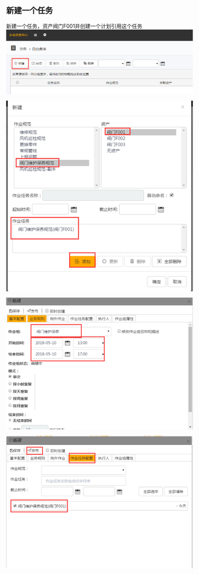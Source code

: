 ## 新建一个任务
新建一个任务，资产阀门F001并创建一个计划引用这个任务
![](./images/任务3.png)

![](./images/任务4.png)

![](./images/任务5.png)

![](./images/任务6.png)